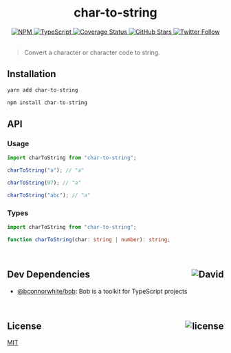 <div align="center">
  <h1>char-to-string</h1>
  <a href="https://npmjs.com/package/char-to-string">
    <img alt="NPM" src="https://img.shields.io/npm/v/char-to-string.svg">
  </a>
  <a href="https://github.com/bconnorwhite/char-to-string">
    <img alt="TypeScript" src="https://img.shields.io/github/languages/top/bconnorwhite/char-to-string.svg">
  </a>
  <a href='https://coveralls.io/github/bconnorwhite/char-to-string?branch=master'>
    <img alt="Coverage Status" src="https://img.shields.io/coveralls/github/bconnorwhite/char-to-string.svg?branch=master">
  </a>
  <a href="https://github.com/bconnorwhite/char-to-string">
    <img alt="GitHub Stars" src="https://img.shields.io/github/stars/bconnorwhite/char-to-string?label=Stars%20Appreciated%21&style=social">
  </a>
  <a href="https://twitter.com/bconnorwhite">
    <img alt="Twitter Follow" src="https://img.shields.io/twitter/follow/bconnorwhite.svg?label=%40bconnorwhite&style=social">
  </a>
</div>

<br />

> Convert a character or character code to string.

## Installation

```sh
yarn add char-to-string
```

```sh
npm install char-to-string
```

## API

### Usage
```ts
import charToString from "char-to-string";

charToString("a"); // "a"

charToString(97); // "a"

charToString("abc"); // "a"
```

### Types
```ts
import charToString from "char-to-string";

function charToString(char: string | number): string;
```

<br />

<h2>Dev Dependencies<img align="right" alt="David" src="https://img.shields.io/david/dev/bconnorwhite/char-to-string.svg"></h2>

- [@bconnorwhite/bob](https://www.npmjs.com/package/@bconnorwhite/bob): Bob is a toolkit for TypeScript projects

<br />

<h2>License <img align="right" alt="license" src="https://img.shields.io/npm/l/char-to-string.svg"></h2>

[MIT](https://opensource.org/licenses/MIT)
